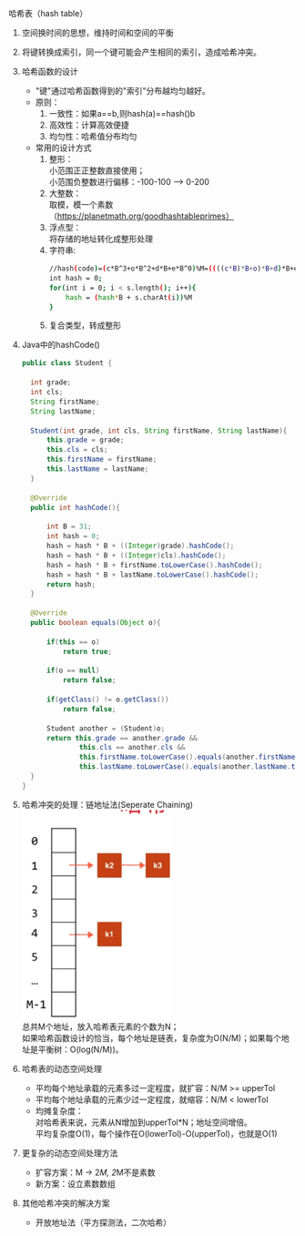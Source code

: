 哈希表（hash table）
1. 空间换时间的思想，维持时间和空间的平衡
2. 将键转换成索引，同一个键可能会产生相同的索引，造成哈希冲突。
3. 哈希函数的设计
    - "键"通过哈希函数得到的"索引"分布越均匀越好。
    - 原则：
        1) 一致性：如果a==b,则hash(a)==hash()b
        2) 高效性：计算高效便捷
        3) 均匀性：哈希值分布均匀
    - 常用的设计方式
        1) 整形：  
        小范围正正整数直接使用；  
        小范围负整数进行偏移：-100-100 --> 0-200
        2) 大整数：  
        取模，模一个素数（https://planetmath.org/goodhashtableprimes）
        3) 浮点型：  
        将存储的地址转化成整形处理
        4) 字符串:
            ```bash
            //hash(code)=(c*B^3+o*B^2+d*B+e*B^0)%M=((((c*B)*B+o)*B+d)*B+e)%M=((((c%M)*B+o)%M*B+d)%M*B+e)%M
            int hash = 0;
            for(int i = 0; i < s.length(); i++){
                hash = (hash*B + s.charAt(i))%M
            }
            ```  
        5) 复合类型，转成整形  
4. Java中的hashCode()
    ```java
    public class Student {
                  
      int grade;
      int cls;
      String firstName;
      String lastName;
    
      Student(int grade, int cls, String firstName, String lastName){
          this.grade = grade;
          this.cls = cls;
          this.firstName = firstName;
          this.lastName = lastName;
      }
    
      @Override
      public int hashCode(){
    
          int B = 31;
          int hash = 0;
          hash = hash * B + ((Integer)grade).hashCode();
          hash = hash * B + ((Integer)cls).hashCode();
          hash = hash * B + firstName.toLowerCase().hashCode();
          hash = hash * B + lastName.toLowerCase().hashCode();
          return hash;
      }
    
      @Override
      public boolean equals(Object o){
    
          if(this == o)
              return true;
    
          if(o == null)
              return false;
    
          if(getClass() != o.getClass())
              return false;
    
          Student another = (Student)o;
          return this.grade == another.grade &&
                  this.cls == another.cls &&
                  this.firstName.toLowerCase().equals(another.firstName.toLowerCase()) &&
                  this.lastName.toLowerCase().equals(another.lastName.toLowerCase());
      }
    }  
    ```
        
5. 哈希冲突的处理：链地址法(Seperate Chaining)
    ![](https://raw.githubusercontent.com/Daffupman/markdown-img/master/20190421144452.png)  
    总共M个地址，放入哈希表元素的个数为N；  
    如果哈希函数设计的恰当，每个地址是链表，复杂度为O(N/M)；如果每个地址是平衡树：O(log(N/M))。
6. 哈希表的动态空间处理
    - 平均每个地址承载的元素多过一定程度，就扩容：N/M >= upperTol
    - 平均每个地址承载的元素少过一定程度，就缩容：N/M <  lowerTol
    - 均摊复杂度：  
        对哈希表来说，元素从N增加到upperTol*N；地址空间增倍。  
        平均复杂度O(1)，每个操作在O(lowerTol)-O(upperTol)，也就是O(1)
7. 更复杂的动态空间处理方法
    - 扩容方案：M -> 2*M, 2*M不是素数
    - 新方案：设立素数数组
8. 其他哈希冲突的解决方案  
    - 开放地址法（平方探测法，二次哈希）